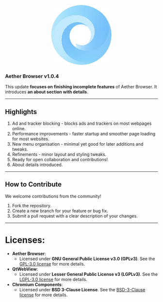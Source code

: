 <p align="center">
  <img src="icongithub.png" alt="Aether Browser Icon" width="200">
  <br>
  <h3><strong>Aether Browser v1.0.4</strong></h3>
</p>
  
This update **focuses on finishing incomplete features** of Aether Browser.
It introduces **an about section with details**.

---
 
## Highlights
1. Ad and tracker blocking - blocks ads and trackers on most webpages online.
2. Performance improvements - faster startup and smoother page loading for most websites.
3. New menu organisation - minimal yet good for later additions and tweaks.
4. Refinements - minor layout and styling tweaks.
5. Ready for open collaboration and contributions!
6. About details introduced.
 
---

## How to Contribute
We welcome contributions from the community!  
1. Fork the repository.  
2. Create a new branch for your feature or bug fix.  
3. Submit a pull request with a clear description of your changes.  

---

# Licenses:
- **Aether Browser**:
  - Licensed under **GNU General Public License v3.0 (GPLv3)**. See the [GPL-3.0 license](https://github.com/CodeNetLabs/Aether?tab=GPL-3.0-3-ov-file) for more details.
- **QtWebView**:
  - Licensed under **Lesser General Public License v3 (LGPLv3)**. See the [LGPL-3.0 license](https://github.com/CodeNetLabs/Aether?tab=LGPL-3.0-2-ov-file) for more details.
- **Chromium Components**:
  - Licensed under **BSD 3-Clause License**. See the [BSD-3-Clause license](https://github.com/CodeNetLabs/Aether?tab=BSD-3-Clause-1-ov-file) for more details.
